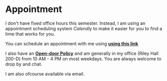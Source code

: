 
# Appointment

I don't have fixed office hours this semester. Instead, I am using an appointment scheduling system _Calendly_ to make it easier for you to find a time that works for you.

You can schedule an appointment with me using **[using this link](https://calendly.com/ssultan-dpq/)**

I also have an <u>**Open-door Policy**</u> and am generally in my office (Riley Hall 200-D) from 10 AM - 4 PM on most weekdays. You are always welcome to drop by and chat. 

I am also ofcourse available via  email. 